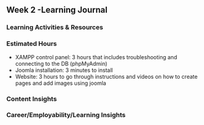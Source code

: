 ## ﻿Week 2 -Learning  Journal


### Learning Activities & Resources



### Estimated Hours
* XAMPP control panel: 3 hours that includes troubleshooting and connecting to the DB (phpMyAdmin)
* Joomla installation:  3 minutes to install
* Website: 3 hours to go through instructions and videos on how to create pages and add images using joomla


### Content Insights


### Career/Employability/Learning Insights

